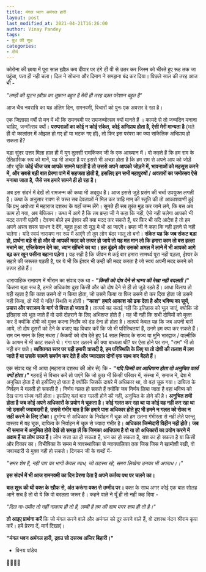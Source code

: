 ```yaml
---
title: मंगल भवन अमंगल हारी
layout: post
last_modified_at: 2021-04-21T16:26:00
author: Vinay Pandey
tags:
- बुध की सुध
categories:
- दीर्घ
---
```

कोरोना की छाया में पूरा साल ख़ौफ़ कब दीवार पर टंगे टी वी से उतर कर जिस्म को चीरते हुए रूह तक जा पहुंचा, पता ही नही चला। दिल ने सोचना और दिमाग ने समझना बंद कर दिया। पिछले साल की तरह आज भी - 

*"लम्हों की घुटन*
*ख़ौफ़ का तूफ़ान बहुत है*
*मेरी ही तरह*
*वक़्त परेशान बहुत है"*

आज चैत्र नवरात्रि का यह अंतिम दिन, रामनवमी, विचारों को पुनः एक अवसर दे रहा है। 

एक जिज्ञासा वर्षों से मन में थी कि रामनवमी पर रामजन्मोत्सव क्यों मानते हैं । कायदे से तो जन्मदिन मनाना चाहिए, जन्मोंत्सव क्यों। **परम्पराओं का कोई न कोई संकेत, कोई अभिप्राय होता है, ऐसी मेरी मान्यता है** (भले ही वो कालांतर में ओझल हो गए हों या भटक गए हों), तो फिर इस परंपरा का क्या सांकेतिक अभिप्राय हो सकता है?  

बड़ा सुंदर उत्तर मिला हाल ही में  युग तुलसी रामकिंकर जी के एक आख्यान में। वो कहते हैं कि  हम राम के ऐतिहासिक रूप को मानें, यह भी अच्छा है पर इससे भी अच्छा होता है कि हम राम से अपने आप को जोड़ें और चूंकि **कोई चीज जब आपके सामने घटती है तो उससे अपने आपको जोड़ने में, भावनाओं को महसूस करने में, और सबसे बड़ी बात प्रेरणा पाने में सहजता होती है, इसलिए इन सभी महापुरुषों / अवतारों का जमोत्सव ऐसे मनाया जाता है, जैसे सब हमारे सामने ही हो रहा है।** 

अब इस संदर्भ में देखें तो रामजन्म की कथा भी अद्बुध है। आज इससे जुड़े प्रसंग की चर्चा उपयुक्त लगती है। कथा के अनुसार रावण से त्रस्त सब देवताओं ने मिल कर त्राहि माम् की स्तुति की तो आकाशवाणी हुई कि प्रभु अयोध्या में महाराज दशरथ के यहाँ जन्म लेंगे। सुनते ही सब तुरंत मुड़ कर जाने लगे, कि बस अब काम हो गया, अब बेफिकर। कथा में आगे है कि तब ब्रम्हा जी ने कहा कि नही, ऐसे नही चलेगा आपको भी मदद करनी पड़ेगी। देवगण बोले हम ईश्वर की क्या मदद कर सकते हैं, पर फिर भी यदि आदेश है तो हम अपने अस्त्र शस्त्र साधन दे देंगे, बहुत हुआ तो युद्ध मे भी आ जाएंगे। ब्रम्हा जी ने कहा कि नही इतने से नही चलेगा। यदि स्वयं नारायण नर रूप में आएंगे तो तुम लोग बंदर भालू तो बनो। **संकेत यह कि जब संकट बड़ा हो, प्रार्थना बड़े से हो और वो आपकी मदद को तत्पर हो जाये तो यह मत मान लो कि हमारा काम तो बस हल्ला मचाने का, एप्लिकेशन देने का, ध्यान खींचने का था। हल ढूंढने और उसको अमल में लाने में भी आपको आगे बढ़ कर खून पसीना बहाना पड़ेगा।** यह सही है कि जीवन मे कई बार हमारा सामर्थ्य पूरा नही पड़ता, ईश्वर के सहारे की जरूरत पड़ती है, पर ये भी कि ईश्वर भी उन्ही की मदद करता है जो स्वयं अपनी मदद करने को तत्पर होते हैं। 

धारावाहिक रामायण में श्रीराम का संवाद एक था - ***"किसी को दोष देने से भाग्य की रेखा नही बदलती।*"** कितना बड़ा सच है, हमारे अधिकांश दुख किसी और को दोष देने से ही तो जुड़े रहते हैं। आधा विलाप तो यही रहता है कि काश उसने वो न किया होता, जो उसने किया या फिर उसने वो कर दिया होता जो उसने नही किया, तो मेरी ये गति/ स्थिति न होती। **"काश" हमारे आकाश को ढक देता है और  भविष्य का सूर्य, प्रयास और पराक्रम के मार्ग से विरत हो जाता है।** तात्पर्य यह कतई नही कि इतिहास को भूल जाएं, क्योकि जो इतिहास को भूल जाते हैं वो उसे दोहराने के लिए अभिशप्त होते हैं। यह भी नही कि सभी दोषियों को मुक्त कर दें क्योंकि दोषी को मुक्त करना निर्दोष को दंड देना ही होता है। तात्पर्य केवल यह कि जब अपनी बारी आये, तो दोष दूसरों को देने के बजाए  यह विचार करें कि जो भी परिस्थितयां हैं, उनमे हम क्या कर सकते हैं। राम वन गमन के लिए मंथरा / कैकयी को दोष देते हुए 14 साल निषाद के राज्य या मुनि भारद्वाज / वाल्मीकि के आश्रम में भी काट सकते थे। गंगा पार उतरने की क्या बाध्यता थी? पर ऐसा होने पर राम, "राम" भी तो नही बन पाते। **व्यक्तिगत स्तर पर यही हमारी त्रासदी है, हम परिस्थिति के लिए या तो दोषी की तलाश में लग जाते हैं या उसके सामने समर्पण कर देते हैं और ज्यादातर दोनों एक साथ कर बैठते हैं।**

एक संवाद यह भी आया (महाराज दशरथ की ओर से) कि - ***"यदि किसी का आधिपत्य होता तो अनुचित कार्य क्यों होता।"***  गहराई से विचार करें तो पाएंगे कि जो कुछ भी किसी परिवार में, संस्था में, समाज मे, देश मे अनुचित होता है वो इसीलिए हो पाता है क्योंकि  जिसके दायरे में अधिकार था, वो वहां चूक गया। दायित्व के निर्वहन में गलती हो सकती है। निर्णय गलत हो सकते हैं क्योंकि जब निर्णय लिया जाता है वहां भविष्य को देख पाना संभव नही होता। इसलिए यहां बात गलती होने की नही, अनुचित के होने की है। **अनुचित तभी होता है जब कोई अपने अधिकारों के प्रयोग मे चूकता है। कोई गलत कर रहा था या कोई वह नही कर रहा था जो उसकी जवाबदारी है, उससे गंभीर बात है कि हमारे पास अधिकार होते हुए भी हमने न गलत को रोका न सही करने के लिए टोका।** दुर्भाग्य से अधिकार के निर्वाहन में चूक को हम उतना गंभीरता से नही लेते परन्तु वास्तव में यह चूक, दायित्व के निर्वाहन में चूक से ज्यादा गंभीर है। **अधिकार जिम्मेदारी विहीन नही होते। जब भी समाज में अनुचित होते देखें तो समझ लें कि  जिनका आधिपत्य है वो या तो अधिकारों का प्रयोग करने में अक्षम हैं या लोभ ग्रस्त हैं।** लोभ सत्ता का हो सकता है, धन का हो सकता है, यश का हो सकता है या किसी और विकार का। विभीषिका के समय मे व्यवस्थापिका से न्यायपालिका तक जिस जिस ने खामोशी रखी, वो जवाबदारी से मुक्त नही हो सकते। दिनकर जी के शब्दों में-

 *"समर शेष है, नही पाप का भागी केवल व्याध,*
*जो तटस्थ रहे, समय लिखेगा उनका भी अपराध।।"*

**इस संदर्भ में भी आज रामनवमी का दिन प्रेरणा देता है अपने कर्तव्य पथ पर चलने का।** 

**बात शुरू की थी वक्त के खौफ से, अंत करूंगा वक्त से उम्मीद पर।** वक्त के साथ अगर कोई एक बात सोलह आने सच है तो वो ये कि वो बदलता जरूर है। कहने वाले ने यूँ ही तो नही कह दिया -

*"दिल ना-उमीद तो नहीं*
*नाकाम ही तो है,*
*लम्बी है ग़म की शाम*
*मगर शाम ही तो है।"*

**तो आइए प्रार्थना करें** कि जो मंगल करने वाले और अमंगल को दूर करने वाले हैं, वो दशरथ नंदन श्रीराम कृपा करें। हमें प्रेरणा दें, मार्ग दिखाएं।

**"मंगल भवन अमंगल हारी,**
**द्रवउ सो दसरथ अजिर बिहारी।"**

- विनय पांडेय

🙏🌷🌷🙏


